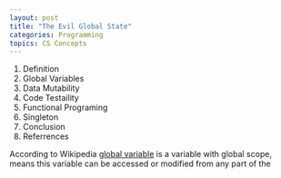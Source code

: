 ```yaml
---
layout: post
title: "The Evil Global State"
categories: Programming
topics: CS Concepts
---
```


1. Definition
3. Global Variables
6. Data Mutability
4. Code Testaility
5. Functional Programing
2. Singleton
7. Conclusion
8. Referrences

According to Wikipedia [global variable](https://en.wikipedia.org/wiki/Global_variable) is a variable with global scope, means this variable can be accessed or modified from any part of the 
